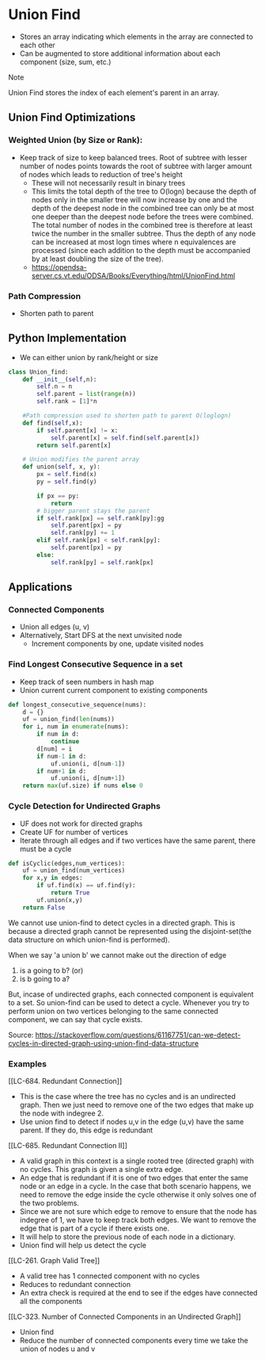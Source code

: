 ---
---
# Union Find
- Stores an array indicating which elements in the array are connected to each other
- Can be augmented to store additional information about each component (size, sum, etc.)

>[!note]
>Union Find stores the index of each element's parent in an array.
## Union Find Optimizations

### Weighted Union (by Size or Rank): 
- Keep track of size to keep balanced trees. Root of subtree with lesser number of nodes points towards the root of subtree with larger amount of nodes which leads to reduction of tree's height
	- These will not necessarily result in binary trees
	- This limits the total depth of the tree to O(logn) because the depth of nodes only in the smaller tree will now increase by one and the depth of the deepest node in the combined tree can only be at most one deeper than the deepest node before the trees were combined. The total number of nodes in the combined tree is therefore at least twice the number in the smaller subtree. Thus the depth of any node can be increased at most logn times where n equivalences are processed (since each addition to the depth must be accompanied by at least doubling the size of the tree).
	- https://opendsa-server.cs.vt.edu/ODSA/Books/Everything/html/UnionFind.html
### Path Compression
- Shorten path to parent


## Python Implementation
- We can either union by rank/height or size

```python
class Union_find:
	def __init__(self,n):
		self.n = n
		self.parent = list(range(n))
		self.rank = [1]*n

	#Path compression used to shorten path to parent O(loglogn)
	def find(self,x):
		if self.parent[x] != x:
			self.parent[x] = self.find(self.parent[x])
		return self.parent[x]

	# Union modifies the parent array
	def union(self, x, y):
		px = self.find(x)
		py = self.find(y)

		if px == py:
			return
		# bigger parent stays the parent
		if self.rank[px] == self.rank[py]:gg
			self.parent[px] = py
			self.rank[py] += 1
		elif self.rank[px] < self.rank[py]:
			self.parent[px] = py
		else:
			self.rank[py] = self.rank[px]
```

## Applications

### Connected Components
- Union all edges (u, v)
- Alternatively, Start DFS at the next unvisited node
  - Increment components by one, update visited nodes


### Find Longest Consecutive Sequence in a set
  - Keep track of seen numbers in hash map
  - Union current current component to existing components

```python
def longest_consecutive_sequence(nums):
	d = {}
	uf = union_find(len(nums))
	for i, num in enumerate(nums):
		if num in d:
			continue
		d[num] = i
		if num-1 in d:
			uf.union(i, d[num-1])
		if num+1 in d:
			uf.union(i, d[num+1])
	return max(uf.size) if nums else 0
```

### Cycle Detection for Undirected Graphs

- UF does not work for directed graphs
- Create UF for number of vertices
- Iterate through all edges and if two vertices have the same parent, there must be a cycle

```python
def isCyclic(edges,num_vertices):
    uf = union_find(num_vertices)
    for x,y in edges:
        if uf.find(x) == uf.find(y):
            return True
        uf.union(x,y)
	return False

```

We cannot use union-find to detect cycles in a directed graph. This is because a directed graph cannot be represented using the disjoint-set(the data structure on which union-find is performed).

When we say 'a union b' we cannot make out the direction of edge

1. is a going to b? (or)
2. is b going to a?

But, incase of undirected graphs, each connected component is equivalent to a set. So union-find can be used to detect a cycle. Whenever you try to perform union on two vertices belonging to the same connected component, we can say that cycle exists.

Source: https://stackoverflow.com/questions/61167751/can-we-detect-cycles-in-directed-graph-using-union-find-data-structure

### Examples
[[LC-684. Redundant Connection]]
- This is the case where the tree has no cycles and is an undirected graph. Then we just need to remove one of the two edges that make up the node with indegree 2.
- Use union find to detect if nodes u,v in the edge (u,v) have the same parent. If they do, this edge is redundant

 [[LC-685. Redundant Connection II]]
-  A valid graph in this context is a single rooted tree (directed graph) with no cycles. This graph is given a single extra edge.
- An edge that is redundant if it is one of two edges that enter the same node or an edge in a cycle. In the case that both scenario happens, we need to remove the edge inside the cycle otherwise it only solves one of the two problems.
- Since we are not sure which edge to remove to ensure that the node has indegree of 1, we have to keep track both edges. We want to remove the edge that is part of a cycle if there exists one. 
- It will help to store the previous node of each node in a dictionary.
- Union find will help us detect the cycle

[[LC-261. Graph Valid Tree]]
- A valid tree has 1 connected component with no cycles
- Reduces to redundant connection
- An extra check is required at the end to see if the edges have connected all the components

[[LC-323. Number of Connected Components in an Undirected Graph]] 
- Union find
- Reduce the number of connected components every time we take the union of nodes u and v